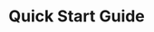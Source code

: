 # Quick Start Guide

<An end-to-end scenario starting with a project and getting a particular component to production>
